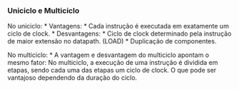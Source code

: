 ### Uniciclo e Multiciclo

No uniciclo:
	* Vantagens:
		* Cada instrução é executada em exatamente um ciclo de clock.
	* Desvantagens:
		* Ciclo de clock determinado pela instrução de maior extensão no datapath. (LOAD)
		* Duplicação de componentes.

No multiciclo:
	* A vantagem e desvantagem do multiciclo apontam o mesmo fator: No multiciclo, a execução de uma instrução é dividida em etapas, sendo cada uma das etapas um ciclo de clock. O que pode ser vantajoso dependendo da duração do ciclo.